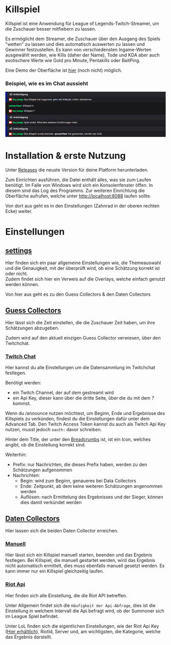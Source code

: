 # Killspiel

Killspiel ist eine Anwendung für League of Legends-Twitch-Streamer, um die Zuschauer besser mitfiebern zu lassen.

Es ermöglicht dem Streamer, die Zuschauer über den Ausgang des Spiels "wetten" zu lassen und dies automatisch auswerten
zu lassen und Gewinner festzustellen.
Es kann von verschiedensten Ingame-Werten ausgewählt werden, wie Kills (daher der Name), Tode und KDA aber auch
exotischere Werte wie Gold pro Minute, Pentakills oder BaitPing.

[//]: # (TODO ADD DEMO)
Eine Demo der Oberfläche ist [hier]() (noch nicht) möglich.

### Beispiel, wie es im Chat aussieht

![Screenshot 2023-12-16 174451.png](%7F%2FScreenshot%202023-12-16%20174451.png)

# Installation & erste Nutzung

Unter [Releases](https://github.com/5WlzxEP/Killspiel/releases) die neuste Version für deine Platform herunterladen.

Zum Einrichten ausführen, die Datei enthält alles, was sie zum Laufen benötigt.
Im Falle von Windows wird sich ein Konsolenfenster öffen.
In diesem sind das Log des Programms.
Zur weiteren Einrichtung die Oberfläche aufrufen, welche unter [http://localhost:8088](http://localhost:8088) laufen
sollte.

Von dort aus geht es in den Einstellungen (Zahnrad in der oberen rechten Ecke) weiter.

# Einstellungen

## [settings](http://localhost:8088/settings)

Hier finden sich ein paar allgemeine Einstellungen wie, die Themeauswahl und die Genauigkeit, mit der überprüft wird, ob
eine Schätzung korrekt ist oder nicht.  
Zudem findet sich hier ein Verweis auf die Overlays, welche einfach genutzt werden können.

Von hier aus geht es zu den Guess Collectors & den Daten Collectors

## [Guess Collectors](http://localhost:8088/settings/collector)

Hier lässt sich die Zeit einstellen, die die Zuschauer Zeit haben, um ihre Schätzungen abzugeben.

Zudem wird auf den aktuell einzigen Guess Collector verwiesen, über den Twitchchat.

### [Twitch Chat](http://localhost:8088/settings/collector/twitchchat/)

Hier kannst du alle Einstellungen um die Datensammlung im Twitchchat festlegen.

Benötigt werden:

- ein Twitch Channel, der auf dem gestreamt wird
- ein Api Key, dieser kann über die dritte Seite, über die du mit dem *?* kommst.

Wenn du /announce nutzen möchtest, um Beginn, Ende und Ergebnisse des Killspiels zu verkünden, findest du die
Einstellungen dafür unter dem Advanced Tab.
Den Twitch Access Token kannst du auch als Twitch Api Key nutzen, musst jedoch `oauth:` davor schreiben.

Hinter dem Title, der unter den [Breadcrumbs](https://de.wikipedia.org/wiki/Brotkr%C3%BCmelnavigation) ist, ist ein
Icon, welches angibt, ob die Einstellung korrekt sind.

Weiterhin:

- Prefix: nur Nachrichten, die dieses Prefix haben, werden zu den Schätzungen aufgenommen
- Nachrichten:
  - Begin: wird zum Beginn, genaueres bei Data Collectors
  - Ende: Zeitpunkt, ab dem keine weiteren Schätzungen angenommen werden
  - Auflösen: nach Ermittelung des Ergebnisses und der Sieger, können dies damit verkündet werden

## [Daten Collectors](http://localhost:8088/settings/data)

Hier lassen sich die beiden Daten Collector erreichen.

### [Manuell](http://localhost:8088/settings/data/manual)

Hier lässt sich ein Killspiel manuell starten, beenden und das Ergebnis festlegen.
Bei Killspiel, die manuell gestartet werden, wird das Ergebnis nicht automatisch ermittelt, dies muss ebenfalls manuell
gesetzt werden.
Es kann immer nur ein Killspiel gleichzeitig laufen.

### [Riot Api](http://localhost:8088/settings/data/riot)

Hier finden sich alle Einstellung, die die Riot API betreffen.

Unter Allgemein findet sich die `Häufigkeit der Api-Abfrage`, dies ist die Einstellung in welchem Intervall die Api
befragt wird, ob der Summoner sich im League Spiel befindet.

Unter LoL finden sich die eigentlichen Einstellungen, wie der Riot Api
Key ([Hier erhältlich](https://developer.riotgames.com/)), RiotId, Server und, am wichtigsten, die Kategorie, welche das
Ergebnis darstellt. 
